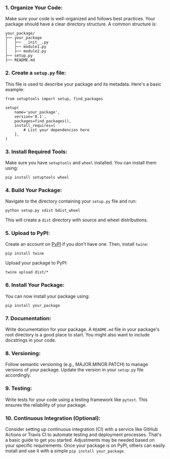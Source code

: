 ### 1. Organize Your Code:
Make sure your code is well-organized and follows best practices. Your package should have a clear directory structure. A common structure is:
```
your_package/
├── your_package
│   ├── __init__.py
│   ├── module1.py
│   ├── module2.py
├── setup.py
├── README.md
```

### 2. Create a `setup.py` file:
This file is used to describe your package and its metadata. Here's a basic example:
```
from setuptools import setup, find_packages

setup(
    name='your_package',
    version='0.1',
    packages=find_packages(),
    install_requires=[
        # List your dependencies here
    ],
)
```

### 3. Install Required Tools:
Make sure you have `setuptools` and `wheel` installed. You can install them using:

```
pip install setuptools wheel
```


### 4. Build Your Package:
Navigate to the directory containing your `setup.py` file and run:
```
python setup.py sdist bdist_wheel
```
This will create a `dist` directory with source and wheel distributions.


### 5. Upload to PyPI:

Create an account on [PyPI](https://pypi.org/) if you don't have one. Then, install `twine`:
```
pip install twine
```

Upload your package to PyPI:
```
twine upload dist/*
```

### 6. Install Your Package:
You can now install your package using:
```
pip install your_package
```

### 7. Documentation:
Write documentation for your package. A `README.md` file in your package's root directory is a good place to start. You might also want to include docstrings in your code.

### 8. Versioning:
Follow semantic versioning (e.g., MAJOR.MINOR.PATCH) to manage versions of your package. Update the version in your `setup.py` file accordingly.

### 9. Testing:
Write tests for your code using a testing framework like `pytest`. This ensures the reliability of your package.

### 10. Continuous Integration (Optional):
Consider setting up continuous integration (CI) with a service like GitHub Actions or Travis CI to automate testing and deployment processes.
That's a basic guide to get you started. Adjustments may be needed based on your specific requirements. Once your package is on PyPI, others can easily install and use it with a simple `pip install your_package`.